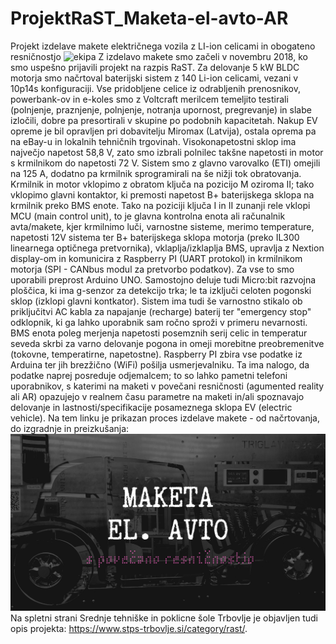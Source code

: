 # ProjektRaST_Maketa-el-avto-AR
Projekt izdelave makete električnega vozila z LI-ion celicami in obogateno resničnostjo
![ekipa](https://www.stps-trbovlje.si/wp-content/uploads/2019/05/TRiii_19_004-1024x802.jpg)
Z izdelavo makete smo začeli v novembru 2018, ko smo uspešno prijavili projekt na razpis RaST. Za delovanje 5 kW BLDC motorja smo načrtoval baterijski sistem z 140 Li-ion celicami, vezani v 10p14s konfiguraciji. Vse pridobljene celice iz odrabljenih prenosnikov, powerbank-ov in e-koles smo z Voltcraft merilcem temeljito testirali (polnjenje, praznjenje, polnjenje, notranja upornost, pregrevanje) in slabe izločili, dobre pa presortirali v skupine po podobnih kapacitetah. Nakup EV opreme je bil opravljen pri dobavitelju Miromax (Latvija), ostala oprema pa na eBay-u in lokalnih tehničnih trgovinah. Visokonapetostni sklop ima največjo napetost 58,8 V, zato smo izbrali polnilec takšne napetosti in motor s krmilnikom do napetosti 72 V. Sistem smo z glavno varovalko (ETI) omejili na 125 A, dodatno pa krmilnik sprogramirali na še nižji tok obratovanja. Krmilnik in motor vklopimo z obratom ključa na pozicijo M oziroma II; tako vklopimo glavni kontaktor, ki premosti napetost B+ baterijskega sklopa na krmilnik preko BMS enote. Tako na poziciji ključa I in II zunanji rele vklopi MCU (main control unit), to je glavna kontrolna enota ali računalnik avta/makete, kjer krmilnimo luči, varnostne sisteme, merimo temperature, napetosti 12V sistema ter B+ baterijskega sklopa motorja (preko IL300 linearnega optičnega pretvornika), vklaplja/izklaplja BMS, upravlja z Nextion display-om in komunicira z Raspberry PI (UART protokol) in krmilnikom motorja (SPI - CANbus modul za pretvorbo podatkov). Za vse to smo uporabili preprost Arduino UNO. Samostojno deluje tudi Micro:bit razvojna ploščica, ki ima g-senzor za detekcijo trka; le ta izključi celoten pogonski sklop (izklopi glavni kontkator). Sistem ima tudi še varnostno stikalo ob priključitvi AC kabla za napajanje (recharge) baterij ter "emergency stop" odklopnik, ki ga lahko uporabnik sam ročno sproži v primeru nevarnosti. BMS enota poleg merjenja napetosti posemznih serij celic in temperatur seveda skrbi za varno delovanje pogona in omeji morebitne preobremenitve (tokovne, temperatirne, napetostne). Raspberry PI zbira vse podatke iz Arduina ter jih brezžično (WiFi) pošilja usmerjevalniku. Ta ima nalogo, da podatke naprej posreduje odjemalcem; to so lahko pametni telefoni uporabnikov, s katerimi na maketi v povečani resničnosti (agumented reality ali AR) opazujejo v realnem času parametre na maketi in/ali spoznavajo delovanje in lastnosti/specifikacije posameznega sklopa EV (electric vehicle). 
Na tem linku je prikazan proces izdelave makete - od načrtovanja, do izgradnje in preizkušanja:
[![IMAGE ALT TEXT](https://github.com/vasjamarkic/ProjektRaST_Maketa-el-avto-AR/blob/master/Fotografije/Maketa%20elektri%C4%8Dni%20avto%20%26%20AR.png)](https://www.youtube.com/watch?v=B8ciZN42plY "Maketa el. avto")
Na spletni strani Srednje tehniške in poklicne šole Trbovlje je objavljen tudi opis projekta:
https://www.stps-trbovlje.si/category/rast/.


